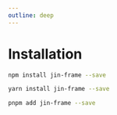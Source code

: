 ```yaml
---
outline: deep
---
```


# Installation

```sh
npm install jin-frame --save
```

```sh
yarn install jin-frame --save
```

```sh
pnpm add jin-frame --save
```
